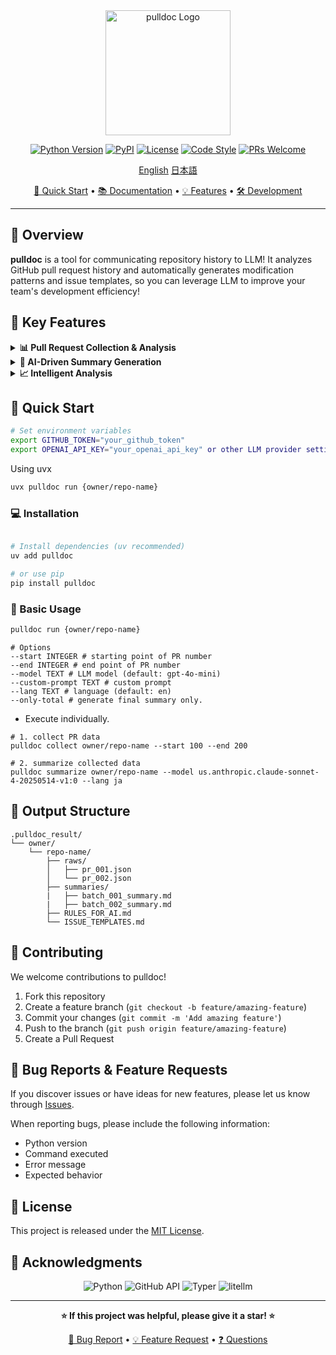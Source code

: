 <div align="center">


<img width="200" alt="pulldoc Logo" src="https://github.com/user-attachments/assets/35c9e651-ae19-4d7b-bbda-e05c232d5076">

<p align="center">
  <a href="https://python.org"><img src="https://img.shields.io/badge/python-3.12+-blue.svg" alt="Python Version"></a>
  <a href="https://pypi.org/project/pulldoc/"><img src="https://img.shields.io/pypi/v/pulldoc.svg?color=orange&logo=pypi&logoColor=white" alt="PyPI"></a>
  <a href="LICENSE"><img src="https://img.shields.io/badge/license-MIT-green.svg" alt="License"></a>
  <a href="https://github.com/psf/black"><img src="https://img.shields.io/badge/code%20style-black-000000.svg" alt="Code Style"></a>
  <a href="CONTRIBUTING.md"><img src="https://img.shields.io/badge/PRs-welcome-brightgreen.svg" alt="PRs Welcome"></a>
</p>

<p align="center">
  <a href="./README.md">English</a>
  <a href="./README_ja.md">日本語</a>
</p>


[🚀 Quick Start](#-quick-start) • [📚 Documentation](#-usage) • [💡 Features](#-key-features) • [🛠️ Development](#-development-setup)

</div>

---

## 🎯 Overview
**pulldoc** is a tool for communicating repository history to LLM!
It analyzes GitHub pull request history and automatically generates modification patterns and issue templates, so you can leverage LLM to improve your team's development efficiency!

## 🌟 Key Features

<details>
<summary><b>📊 Pull Request Collection & Analysis</b></summary>

- Automatic collection of PR history through GitHub API
- Efficient retrieval of PRs within specified ranges
- Structured information for merged and unmerged PRs
</details>

<details>
<summary><b>🤖 AI-Driven Summary Generation</b></summary>

- Support for multiple LLM models including [Bedrock, Huggingface, VertexAI, TogetherAI, Azure, OpenAI, Groq etc.]
- Flexible summary generation with custom prompts
- Multilingual support
- Efficient batch processing for large data volumes
</details>

<details>
<summary><b>📈 Intelligent Analysis</b></summary>

- Automatic identification of code fix patterns
- Classification and organization of common issues
- Team development trend analysis
- Generation of reusable templates
</details>



## 🚀 Quick Start

```bash
# Set environment variables
export GITHUB_TOKEN="your_github_token"
export OPENAI_API_KEY="your_openai_api_key" or other LLM provider settings
```

Using uvx
```bash
uvx pulldoc run {owner/repo-name}
```

### 💻 Installation

```bash

# Install dependencies (uv recommended)
uv add pulldoc

# or use pip
pip install pulldoc
```

### 🎯 Basic Usage

```bash
pulldoc run {owner/repo-name}
```
```
# Options
--start INTEGER # starting point of PR number
--end INTEGER # end point of PR number
--model TEXT # LLM model (default: gpt-4o-mini)
--custom-prompt TEXT # custom prompt
--lang TEXT # language (default: en)
--only-total # generate final summary only.

```

- Execute individually.
```
# 1. collect PR data
pulldoc collect owner/repo-name --start 100 --end 200

# 2. summarize collected data
pulldoc summarize owner/repo-name --model us.anthropic.claude-sonnet-4-20250514-v1:0 --lang ja
```


## 📁 Output Structure

```
.pulldoc_result/
└── owner/
    └── repo-name/
        ├── raws/
        │   ├── pr_001.json
        │   └── pr_002.json
        ├── summaries/
        |   ├── batch_001_summary.md
        |   ├── batch_002_summary.md
        ├── RULES_FOR_AI.md
        └── ISSUE_TEMPLATES.md

```


## 🤝 Contributing

We welcome contributions to pulldoc!

1. Fork this repository
2. Create a feature branch (`git checkout -b feature/amazing-feature`)
3. Commit your changes (`git commit -m 'Add amazing feature'`)
4. Push to the branch (`git push origin feature/amazing-feature`)
5. Create a Pull Request


## 🐛 Bug Reports & Feature Requests

If you discover issues or have ideas for new features, please let us know through [Issues](https://github.com/your-username/pulldoc/issues).

When reporting bugs, please include the following information:
- Python version
- Command executed
- Error message
- Expected behavior

## 📄 License

This project is released under the [MIT License](LICENSE).

## 🙏 Acknowledgments

<p align="center">
  <img src="https://img.shields.io/badge/Python-3776AB?style=for-the-badge&logo=python&logoColor=white" alt="Python" />
  <img src="https://img.shields.io/badge/GitHub_API-181717?style=for-the-badge&logo=github&logoColor=white" alt="GitHub API" />
  <img src="https://img.shields.io/badge/Typer-009639?style=for-the-badge&logoColor=white" alt="Typer" />
  <img src="https://img.shields.io/badge/litellm-4B275F?style=for-the-badge&logoColor=white" alt="litellm" />
</p>

---

<div align="center">

**⭐ If this project was helpful, please give it a star! ⭐**

[🐛 Bug Report](https://github.com/your-username/pulldoc/issues/new?template=bug_report.md) • [💡 Feature Request](https://github.com/your-username/pulldoc/issues/new?template=feature_request.md) • [❓ Questions](https://github.com/your-username/pulldoc/discussions)


</div>
